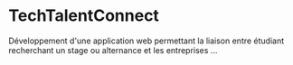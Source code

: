# TechTalentConnect
Développement d'une application web permettant la liaison entre étudiant recherchant un stage ou alternance et les entreprises ...
